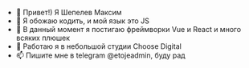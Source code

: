 - 👋 Привет!) Я Шепелев Максим
- 👀 Я обожаю кодить, и мой язык это JS
- 🌱 В данный момент я постигаю фреймворки Vue и React и много всяких плюшек
- 💞️ Работаю я в небольшой студии Choose Digital
- 📫 Пишите мне в telegram @etojeadmin, буду рад
